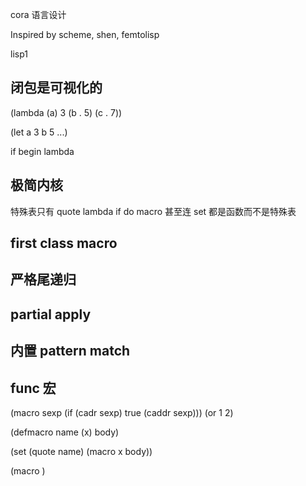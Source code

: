 cora 语言设计

Inspired by scheme, shen, femtolisp 

lisp1

## 闭包是可视化的

(lambda (a) 3 (b . 5) (c . 7))

(let a 3 b 5 ...)

if
begin
lambda

## 极简内核

特殊表只有 quote lambda if do macro
甚至连 set 都是函数而不是特殊表

## first class macro

## 严格尾递归
## partial apply

## 内置 pattern match
## func 宏


(macro sexp (if (cadr sexp) true (caddr sexp)))
(or 1 2)

(defmacro name (x) body)

(set (quote name) (macro x body))

(macro )
